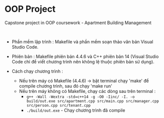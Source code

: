 # OOP Project
Capstone project in OOP coursework - Apartment Building Management

<br>

* Phần mềm lập trình : Makefile và phần mềm soạn thảo văn bản Visual Studio Code.
* Phiên bản : Makefile phiên bản 4.4.6 và C++ phiên bản 14 (Visual Studio Code chỉ để viết chương trình nên không lệ thuộc phiên bản sử dụng).

* Cách chạy chương trình : 
	- Nếu trên máy có Makefile (4.4.6) -> bật terminal chạy 'make' để compile chương trình, sau đó chạy 'make run'
	- Nếu trên máy không có Makefile, chạy các dòng sau trên terminal :
		- `g++ -Wall -Wextra -std=c++14 -g -O0 -Iinc/ -I. -o build/out.exe src/apartment.cpp src/main.cpp src/manager.cpp src/person.cpp src/tenant.cpp`
		- `./build/out.exe` - Chạy chương trình đã compile
